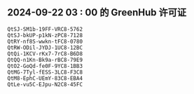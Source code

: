 ## 2024-09-22 03 : 00 的 GreenHub 许可证
```
QtSJ-SM1b-19FF-VRC8-5762
QtSJ-bkUP-p1kN-zPC8-7128
QtRY-nf8S-wwkn-tFC8-0780
QtRW-ODil-JYDJ-1UC8-12BC
QtQi-1KCV-rKx7-7rC8-B6D8
QtQQ-n1Kn-Bk9a-rBC8-79E9
QtO2-GoQd-fe0F-9YC8-1BB3
QtMG-7Tyl-fESS-3LC8-F3C8
QtM8-EphC-UEmY-83C8-EBA4
QtLe-vu5C-EJpu-N2C8-45FC
```
